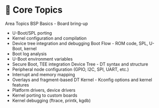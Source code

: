 🧠 Core Topics
=====================================================
Area	Topics
BSP Basics	- Board bring-up
- U-Boot/SPL porting
- Kernel configuration and compilation
- Device tree integration and debugging
Boot Flow	- ROM code, SPL, U-Boot, kernel
- Boot log analysis
- U-Boot environment variables
- Secure Boot, TEE integration
Device Tree	- DT syntax and structure
- Peripheral node configuration (GPIO, I2C, SPI, UART, etc.)
- Interrupt and memory mapping
- Overlays and fragment-based DT
Kernel	- Kconfig options and kernel features
- Platform drivers, device drivers
- Kernel porting to custom boards
- Kernel debugging (ftrace, printk, kgdb)
